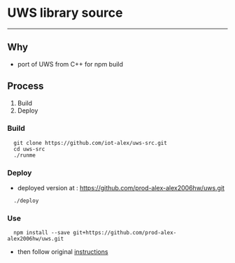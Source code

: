 # UWS library source
-------------------

## Why

- port of UWS from C++ for npm build

## Process

  1. Build
  2. Deploy

### Build
```
  git clone https://github.com/iot-alex/uws-src.git
  cd uws-src
  ./runme
```

### Deploy

 - deployed version at : https://github.com/prod-alex-alex2006hw/uws.git

```
  ./deploy
```

### Use

```
  npm install --save git+https://github.com/prod-alex-alex2006hw/uws.git
```

- then follow original [instructions](https://github.com/prod-alex-alex2006hw/uws#README-orig.md)

